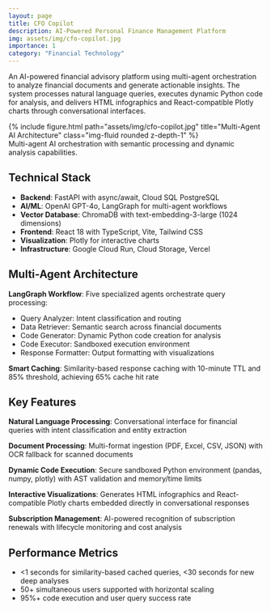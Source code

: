 ```yaml
---
layout: page
title: CFO Copilot
description: AI-Powered Personal Finance Management Platform
img: assets/img/cfo-copilot.jpg
importance: 1
category: "Financial Technology"
---
```


An AI-powered financial advisory platform using multi-agent orchestration to analyze financial documents and generate actionable insights. The system processes natural language queries, executes dynamic Python code for analysis, and delivers HTML infographics and React-compatible Plotly charts through conversational interfaces.

<div class="row justify-content-sm-center">
    <div class="col-sm mt-3 mt-md-0">
        {% include figure.html path="assets/img/cfo-copilot.jpg" title="Multi-Agent AI Architecture" class="img-fluid rounded z-depth-1" %}
    </div>
</div>
<div class="caption">
    Multi-agent AI orchestration with semantic processing and dynamic analysis capabilities.
</div>

## Technical Stack
- **Backend**: FastAPI with async/await, Cloud SQL PostgreSQL
- **AI/ML**: OpenAI GPT-4o, LangGraph for multi-agent workflows
- **Vector Database**: ChromaDB with text-embedding-3-large (1024 dimensions)
- **Frontend**: React 18 with TypeScript, Vite, Tailwind CSS
- **Visualization**: Plotly for interactive charts
- **Infrastructure**: Google Cloud Run, Cloud Storage, Vercel

## Multi-Agent Architecture
**LangGraph Workflow**: Five specialized agents orchestrate query processing:
- Query Analyzer: Intent classification and routing
- Data Retriever: Semantic search across financial documents
- Code Generator: Dynamic Python code creation for analysis
- Code Executor: Sandboxed execution environment
- Response Formatter: Output formatting with visualizations

**Smart Caching**: Similarity-based response caching with 10-minute TTL and 85% threshold, achieving 65% cache hit rate

## Key Features
**Natural Language Processing**: Conversational interface for financial queries with intent classification and entity extraction

**Document Processing**: Multi-format ingestion (PDF, Excel, CSV, JSON) with OCR fallback for scanned documents

**Dynamic Code Execution**: Secure sandboxed Python environment (pandas, numpy, plotly) with AST validation and memory/time limits

**Interactive Visualizations**: Generates HTML infographics and React-compatible Plotly charts embedded directly in conversational responses

**Subscription Management**: AI-powered recognition of subscription renewals with lifecycle monitoring and cost analysis

## Performance Metrics
- <1 seconds for similarity-based cached queries, <30 seconds for new deep analyses
- 50+ simultaneous users supported with horizontal scaling
- 95%+ code execution and user query success rate